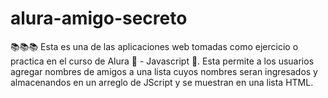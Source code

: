 # alura-amigo-secreto
:books::books::books: Esta es una de las aplicaciones web tomadas como ejercicio o practica en el curso de Alura  :clap: - Javascript  :clap:. Esta permite a los usuarios agregar nombres de amigos a una lista cuyos nombres seran ingresados y almacenandos en un arreglo de JScript y se muestran en una lista HTML.
